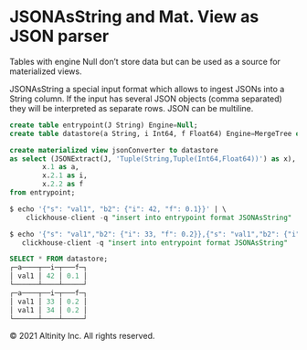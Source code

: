 # JSONAsString and Mat. View as JSON parser

Tables with engine Null don’t store data but can be used as a source for materialized views.

JSONAsString a special input format which allows to ingest JSONs into a String column. If the input has several JSON objects \(comma separated\) they will be interpreted as separate rows. JSON can be multiline.

```sql
create table entrypoint(J String) Engine=Null;
create table datastore(a String, i Int64, f Float64) Engine=MergeTree order by a;

create materialized view jsonConverter to datastore
as select (JSONExtract(J, 'Tuple(String,Tuple(Int64,Float64))') as x),
        x.1 as a,
        x.2.1 as i,
        x.2.2 as f
from entrypoint;

$ echo '{"s": "val1", "b2": {"i": 42, "f": 0.1}}' | \
    clickhouse-client -q "insert into entrypoint format JSONAsString"

$ echo '{"s": "val1","b2": {"i": 33, "f": 0.2}},{"s": "val1","b2": {"i": 34, "f": 0.2}}' | \
   clickhouse-client -q "insert into entrypoint format JSONAsString"

SELECT * FROM datastore;
┌─a────┬──i─┬───f─┐
│ val1 │ 42 │ 0.1 │
└──────┴────┴─────┘
┌─a────┬──i─┬───f─┐
│ val1 │ 33 │ 0.2 │
│ val1 │ 34 │ 0.2 │
└──────┴────┴─────┘
```

© 2021 Altinity Inc. All rights reserved.

